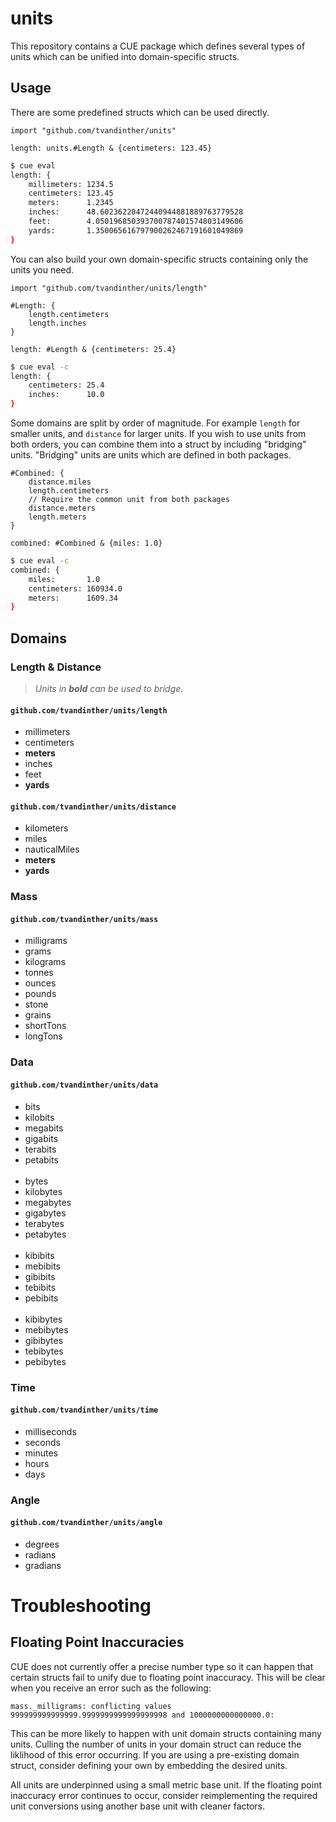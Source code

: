 # units

This repository contains a CUE package which defines several types of units which can be unified into domain-specific structs.

## Usage

There are some predefined structs which can be used directly.

```cue
import "github.com/tvandinther/units"

length: units.#Length & {centimeters: 123.45}
```

```sh
$ cue eval
length: {
    millimeters: 1234.5
    centimeters: 123.45
    meters:      1.2345
    inches:      48.60236220472440944881889763779528
    feet:        4.050196850393700787401574803149606
    yards:       1.350065616797900262467191601049869
}
```

You can also build your own domain-specific structs containing only the units you need.
```cue
import "github.com/tvandinther/units/length"

#Length: {
    length.centimeters
    length.inches
}

length: #Length & {centimeters: 25.4}
```

```sh
$ cue eval -c
length: {
    centimeters: 25.4
    inches:      10.0
}
```

Some domains are split by order of magnitude. For example `length` for smaller units, and `distance` for larger units. If you wish to use units from both orders, you can combine them into a struct by including "bridging" units. "Bridging" units are units which are defined in both packages.
```cue
#Combined: {
    distance.miles
    length.centimeters
    // Require the common unit from both packages
    distance.meters
    length.meters
}

combined: #Combined & {miles: 1.0}
```

```sh
$ cue eval -c
combined: {
    miles:       1.0
    centimeters: 160934.0
    meters:      1609.34
}
```

## Domains

### Length & Distance

> *Units in **bold** can be used to bridge.*

#### `github.com/tvandinther/units/length`

- millimeters
- centimeters
- **meters**
- inches
- feet
- **yards**

#### `github.com/tvandinther/units/distance`

- kilometers
- miles
- nauticalMiles
- **meters**
- **yards**

### Mass

#### `github.com/tvandinther/units/mass`

- milligrams
- grams
- kilograms
- tonnes
- ounces
- pounds
- stone
- grains
- shortTons
- longTons

### Data

#### `github.com/tvandinther/units/data`

- bits
- kilobits
- megabits
- gigabits
- terabits
- petabits
<br><br>
- bytes
- kilobytes
- megabytes
- gigabytes
- terabytes
- petabytes
<br><br>
- kibibits
- mebibits
- gibibits
- tebibits
- pebibits
<br><br>
- kibibytes
- mebibytes
- gibibytes
- tebibytes
- pebibytes

### Time

#### `github.com/tvandinther/units/time`

- milliseconds
- seconds
- minutes
- hours
- days

### Angle

#### `github.com/tvandinther/units/angle`

- degrees
- radians
- gradians

# Troubleshooting

## Floating Point Inaccuracies

CUE does not currently offer a precise number type so it can happen that certain structs fail to unify due to floating point inaccuracy. This will be clear when you receive an error such as the following:
```
mass._milligrams: conflicting values 999999999999999.9999999999999999998 and 1000000000000000.0:
```
This can be more likely to happen with unit domain structs containing many units. Culling the number of units in your domain struct can reduce the liklihood of this error occurring. If you are using a pre-existing domain struct, consider defining your own by embedding the desired units.

All units are underpinned using a small metric base unit. If the floating point inaccuracy error continues to occur, consider reimplementing the required unit conversions using another base unit with cleaner factors.
